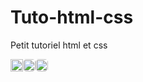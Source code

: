 # Tuto-html-css
 Petit tutoriel html et css

 <div align="right" style="display: flex">
     <img src="https://visitor-badge.glitch.me/badge?page_id=Th3o-D/tuto-html-css&left_color=gray&right_color=blue" height="20"/>
     <a href="https://github.com/theodubus" alt="https://github.com/theodubus"><img height="20" style="border-radius: 5px" src="https://img.shields.io/static/v1?style=for-the-badge&label=CREE%20PAR&message=theo d&color=1182c2"></a>
     <a href="LICENSE" alt="license"><img style="border-radius: 5px" height="20" src="https://img.shields.io/static/v1?style=for-the-badge&label=LICENCE&message=MIT&color=1182c2"></a>
 </div>

